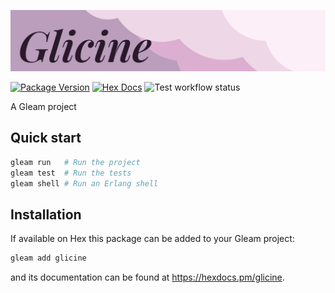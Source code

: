 
![Glicine](glicine_logo.svg "Glicine")

[![Package Version](https://img.shields.io/hexpm/v/glicine)](https://hex.pm/packages/glicine)
[![Hex Docs](https://img.shields.io/badge/hex-docs-ffaff3)](https://hexdocs.pm/glicine/)
![Test workflow status](https://github.com/giacomocavalieri/glicine/actions/workflows/test.yml/badge.svg)

A Gleam project

## Quick start

```sh
gleam run   # Run the project
gleam test  # Run the tests
gleam shell # Run an Erlang shell
```

## Installation

If available on Hex this package can be added to your Gleam project:

```sh
gleam add glicine
```

and its documentation can be found at <https://hexdocs.pm/glicine>.
